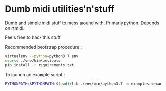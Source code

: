Dumb midi utilities'n'stuff
===========================

Dumb and simple midi stuff to mess around with. Primarly python.
Depends on rtmidi.

Feels free to hack this stuff

Recommended bootstrap procedure :
```bash
virtualenv --python=python3.7 env
source ./env/bin/activate
pip install -r requirements.txt
```

To launch an example script :
```bash
PYTHONPATH=$PYTHONPATH:$(pwd)/lib ./env/bin/python3.7 -m examples.<example_name>
```
